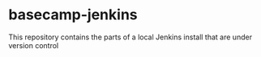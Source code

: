 basecamp-jenkins
================

This repository contains the parts of a local Jenkins install that are under version control
